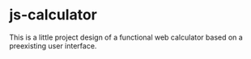 # js-calculator
This is a little project design of a functional web calculator based on a preexisting user interface.
